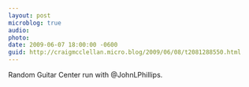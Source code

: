 ```yaml
---
layout: post
microblog: true
audio: 
photo: 
date: 2009-06-07 18:00:00 -0600
guid: http://craigmcclellan.micro.blog/2009/06/08/t2081288550.html
---
```

Random Guitar Center run with @JohnLPhillips.
